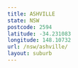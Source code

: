 ```yaml
---
title: ASHVILLE
state: NSW
postcode: 2594
latitude: -34.231083
longitude: 148.10732
url: /nsw/ashville/
layout: suburb
---
```

